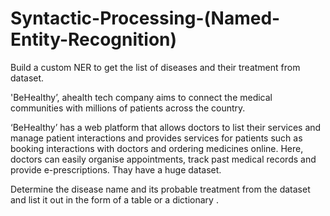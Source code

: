 # Syntactic-Processing-(Named-Entity-Recognition)

Build a custom NER to get the list of diseases and their treatment from dataset.

'BeHealthy’, ahealth tech company aims to connect the medical communities with millions of patients across the country.

‘BeHealthy’ has a web platform that allows doctors to list their services and manage patient interactions and provides services for patients such as booking interactions with doctors and ordering medicines online. Here, doctors can easily organise appointments, track past medical records and provide e-prescriptions. Thay have a huge dataset.

Determine the disease name and its probable treatment from the dataset and list it out in the form of a table or a dictionary .
